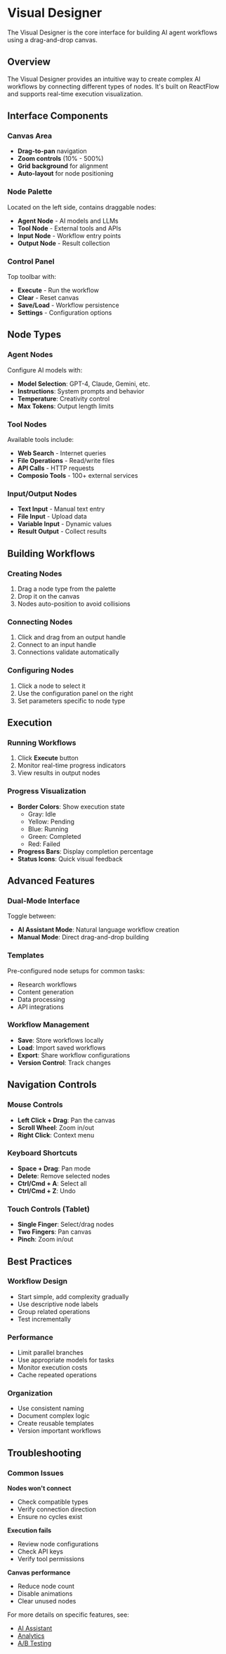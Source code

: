 # Visual Designer

The Visual Designer is the core interface for building AI agent workflows using a drag-and-drop canvas.

## Overview

The Visual Designer provides an intuitive way to create complex AI workflows by connecting different types of nodes. It's built on ReactFlow and supports real-time execution visualization.

## Interface Components

### Canvas Area
- **Drag-to-pan** navigation
- **Zoom controls** (10% - 500%)
- **Grid background** for alignment
- **Auto-layout** for node positioning

### Node Palette
Located on the left side, contains draggable nodes:
- **Agent Node** - AI models and LLMs
- **Tool Node** - External tools and APIs
- **Input Node** - Workflow entry points
- **Output Node** - Result collection

### Control Panel
Top toolbar with:
- **Execute** - Run the workflow
- **Clear** - Reset canvas
- **Save/Load** - Workflow persistence
- **Settings** - Configuration options

## Node Types

### Agent Nodes
Configure AI models with:
- **Model Selection**: GPT-4, Claude, Gemini, etc.
- **Instructions**: System prompts and behavior
- **Temperature**: Creativity control
- **Max Tokens**: Output length limits

### Tool Nodes
Available tools include:
- **Web Search** - Internet queries
- **File Operations** - Read/write files
- **API Calls** - HTTP requests
- **Composio Tools** - 100+ external services

### Input/Output Nodes
- **Text Input** - Manual text entry
- **File Input** - Upload data
- **Variable Input** - Dynamic values
- **Result Output** - Collect results

## Building Workflows

### Creating Nodes
1. Drag a node type from the palette
2. Drop it on the canvas
3. Nodes auto-position to avoid collisions

### Connecting Nodes
1. Click and drag from an output handle
2. Connect to an input handle
3. Connections validate automatically

### Configuring Nodes
1. Click a node to select it
2. Use the configuration panel on the right
3. Set parameters specific to node type

## Execution

### Running Workflows
1. Click **Execute** button
2. Monitor real-time progress indicators
3. View results in output nodes

### Progress Visualization
- **Border Colors**: Show execution state
  - Gray: Idle
  - Yellow: Pending
  - Blue: Running
  - Green: Completed
  - Red: Failed
- **Progress Bars**: Display completion percentage
- **Status Icons**: Quick visual feedback

## Advanced Features

### Dual-Mode Interface
Toggle between:
- **AI Assistant Mode**: Natural language workflow creation
- **Manual Mode**: Direct drag-and-drop building

### Templates
Pre-configured node setups for common tasks:
- Research workflows
- Content generation
- Data processing
- API integrations

### Workflow Management
- **Save**: Store workflows locally
- **Load**: Import saved workflows
- **Export**: Share workflow configurations
- **Version Control**: Track changes

## Navigation Controls

### Mouse Controls
- **Left Click + Drag**: Pan the canvas
- **Scroll Wheel**: Zoom in/out
- **Right Click**: Context menu

### Keyboard Shortcuts
- **Space + Drag**: Pan mode
- **Delete**: Remove selected nodes
- **Ctrl/Cmd + A**: Select all
- **Ctrl/Cmd + Z**: Undo

### Touch Controls (Tablet)
- **Single Finger**: Select/drag nodes
- **Two Fingers**: Pan canvas
- **Pinch**: Zoom in/out

## Best Practices

### Workflow Design
- Start simple, add complexity gradually
- Use descriptive node labels
- Group related operations
- Test incrementally

### Performance
- Limit parallel branches
- Use appropriate models for tasks
- Monitor execution costs
- Cache repeated operations

### Organization
- Use consistent naming
- Document complex logic
- Create reusable templates
- Version important workflows

## Troubleshooting

### Common Issues

**Nodes won't connect**
- Check compatible types
- Verify connection direction
- Ensure no cycles exist

**Execution fails**
- Review node configurations
- Check API keys
- Verify tool permissions

**Canvas performance**
- Reduce node count
- Disable animations
- Clear unused nodes

For more details on specific features, see:
- [AI Assistant](./ai-assistant.md)
- [Analytics](./analytics.md)
- [A/B Testing](./ab-testing.md)